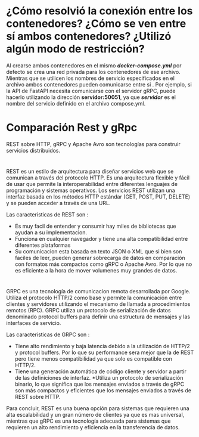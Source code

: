 # ¿Cómo resolvió la conexión entre los contenedores? ¿Cómo se ven entre sí ambos contenedores? ¿Utilizó algún modo de restricción?

Al crearse ambos contenedores en el mismo ***docker-compose.yml*** por defecto se crea una red privada para los contenedores de ese archivo. Mientras que se utilicen los nombres de servicio especificados en el archivo  ambos contenedores pueden comunicarse entre si . Por ejemplo, si la API de FastAPI necesita comunicarse con el servidor gRPC, puede hacerlo utilizando la dirección **servidor:50051**, ya que ***servidor*** es el nombre del servicio definido en el archivo compose.yml.

# Comparación Rest y gRpc

REST sobre HTTP, gRPC y Apache Avro son tecnologías para construir servicios distribuidos.

# 

REST es un estilo de arquitectura para diseñar servicios web que se comunican a través del protocolo HTTP. Es una arquitectura flexible y fácil de usar que permite la interoperabilidad entre diferentes lenguajes de programación y sistemas operativos. Los servicios REST utilizan una interfaz basada en los métodos HTTP estándar (GET, POST, PUT, DELETE) y se pueden acceder a través de una URL.

Las caracteristicas de REST son :
* Es muy facil de entender y consumir hay miles de bibliotecas que ayudan a su implementacion.
* Funciona en cualquier navegador y tiene una alta compatibilidad entre diferentes plataformas
* Su comunicacion esta basada en texto JSON o XML que si bien son faciles de leer, pueden generar sobrecarga de datos en comparación con formatos más compactos como gRPC o Apache Avro. Por lo que no es eficiente a la hora de mover volumenes muy grandes de datos.

# 

GRPC es una tecnología de comunicacion remota desarrollada por Google. Utiliza el protocolo HTTP/2 como base y permite la comunicación entre clientes y servidores utilizando el mecanismo de llamada a procedimientos remotos (RPC). GRPC utiliza un protocolo de serialización de datos denominado protocol buffers para definir una estructura de mensajes y las interfaces de servicio.

Las caracteristicas de GRPC son :

* Tiene alto rendimiento y baja latencia debido a la utilización de HTTP/2 y protocol buffers. Por lo que su performance sera mejor que la de REST pero tiene menos compatibilidad ya que solo es compatible con HTTP/2.
* Tiene una generación automática de código cliente y servidor a partir de las definiciones de interfaz.
*Utiliza un protocolo de serialización binario, lo que significa que los mensajes enviados a través de gRPC son más compactos y eficientes que los mensajes enviados a través de REST sobre HTTP. 

Para concluir, REST es una buena opción para sistemas que requieren una alta escalabilidad y un gran número de clientes ya que es mas universal, mientras que gRPC es una tecnología adecuada para sistemas que requieren un alto rendimiento y eficiencia en la transferencia de datos.